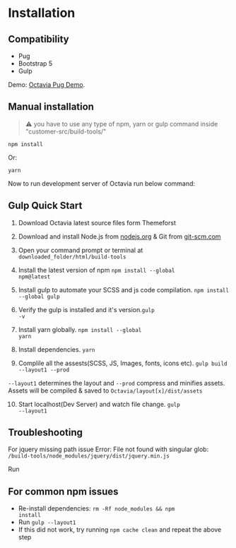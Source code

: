 # Installation

## Compatibility

- Pug
- Bootstrap 5
- Gulp

Demo: [Octavia Pug Demo](https://octavia-vue.netlify.app/landingpage).

## Manual installation

> :warning: you have to use any type of npm, yarn or gulp command inside "customer-src/build-tools/"

```shell
npm install
```

Or:

```shell
yarn
```

Now to run development server of Octavia run below command:

## Gulp Quick Start

1. Download Octavia latest source files form Themeforst

2. Download and install Node.js from [nodejs.org](https://nodejs.org/en/download/)
   & Git from [git-scm.com](https://git-scm.com/downloads)

3. Open your command prompt or terminal at <code>downloaded_folder/html/build-tools</code>

4. Install the latest version of npm <code>npm install --global npm@latest</code>

5. Install gulp to automate your SCSS and js code compilation. <code>npm install --global gulp</code>

6. Verify the gulp is installed and it's version.<code>gulp -v</code>

7. Install yarn globally. <code>npm install --global yarn</code>

8. Install dependencies. <code>yarn</code>

9. Complile all the assests(SCSS, JS, Images, fonts, icons etc). <code>gulp build --layout1 --prod</code>

<code>--layout1</code> determines the layout and <code>--prod</code> compress and minifies assets.
Assets will be compiled & saved to <code>Octavia/layout[x]/dist/assets</code>

10. Start localhost(Dev Server) and watch file change. <code>gulp --layout1</code>

## Troubleshooting

For jquery missing path issue Error: File not found with singular glob: <code>/build-tools/node_modules/jquery/dist/jquery.min.js</code>

Run

## For common npm issues

- Re-install dependencies: <code>rm -Rf node_modules && npm install</code>
- Run <code>gulp --layout1</code>
- If this did not work, try running <code>npm cache clean</code> and repeat the above step
